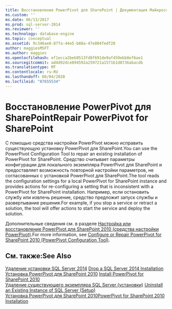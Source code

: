 ```yaml
---
title: Восстановление PowerPivot для SharePoint | Документация Майкрософт
ms.custom: ''
ms.date: 06/13/2017
ms.prod: sql-server-2014
ms.reviewer: ''
ms.technology: database-engine
ms.topic: conceptual
ms.assetid: 9c346ae8-87fa-44e5-b88a-47e804fedf20
author: maggiesMSFT
ms.author: maggies
ms.openlocfilehash: ef1ecca2beb0513fd8f691de9af459ebb8ef6ae1
ms.sourcegitcommit: ad4d92dce894592a259721a1571b1d8736abacdb
ms.translationtype: MT
ms.contentlocale: ru-RU
ms.lasthandoff: 08/04/2020
ms.locfileid: "87655534"
---
```

# <a name="repair-powerpivot-for-sharepoint"></a><span data-ttu-id="70604-102">Восстановление PowerPivot для SharePoint</span><span class="sxs-lookup"><span data-stu-id="70604-102">Repair PowerPivot for SharePoint</span></span>
  <span data-ttu-id="70604-103">С помощью средства настройки PowerPivot можно исправить существующую установку PowerPivot для SharePoint.</span><span class="sxs-lookup"><span data-stu-id="70604-103">You can use the PowerPivot Configuration Tool to repair an existing installation of PowerPivot for SharePoint.</span></span> <span data-ttu-id="70604-104">Средство считывает параметры конфигурации для локального экземпляра PowerPivot для SharePoint и предоставляет возможность повторной настройки параметров, не согласованных с установкой PowerPivot для SharePoint.</span><span class="sxs-lookup"><span data-stu-id="70604-104">The tool reads the configuration settings for a local PowerPivot for SharePoint instance and provides actions for re-configuring a setting that is inconsistent with a PowerPivot for SharePoint installation.</span></span> <span data-ttu-id="70604-105">Например, если остановить службу или извлечь решение, средство предложит запуск службы и развертывание решения.</span><span class="sxs-lookup"><span data-stu-id="70604-105">For example, if you stop a service or retract a solution, the tool will offer actions to start the service and deploy the solution.</span></span>  
  
 <span data-ttu-id="70604-106">Дополнительные сведения см. в разделе [Настройка или восстановление PowerPivot для SharePoint 2010 &#40;средства настройки PowerPivot&#41;](../../../2014/analysis-services/configure-repair-powerpivot-sharepoint-2010.md).</span><span class="sxs-lookup"><span data-stu-id="70604-106">For more information, see [Configure or Repair PowerPivot for SharePoint 2010 &#40;PowerPivot Configuration Tool&#41;](../../../2014/analysis-services/configure-repair-powerpivot-sharepoint-2010.md).</span></span>  
  
## <a name="see-also"></a><span data-ttu-id="70604-107">См. также:</span><span class="sxs-lookup"><span data-stu-id="70604-107">See Also</span></span>  
 <span data-ttu-id="70604-108">[Удаление установки SQL Server 2014](../../database-engine/install-windows/repair-a-failed-sql-server-installation.md) </span><span class="sxs-lookup"><span data-stu-id="70604-108">[Drop a SQL Server 2014 Installation](../../database-engine/install-windows/repair-a-failed-sql-server-installation.md) </span></span>  
 <span data-ttu-id="70604-109">[Установка PowerPivot для SharePoint 2010](../../../2014/sql-server/install/install-powerpivot-for-sharepoint-2010.md) </span><span class="sxs-lookup"><span data-stu-id="70604-109">[Install PowerPivot for SharePoint 2010](../../../2014/sql-server/install/install-powerpivot-for-sharepoint-2010.md) </span></span>  
 <span data-ttu-id="70604-110">[Удаление существующего экземпляра SQL Server &#40;установки&#41;](../../../2014/sql-server/install/uninstall-an-existing-instance-of-sql-server-setup.md) </span><span class="sxs-lookup"><span data-stu-id="70604-110">[Uninstall an Existing Instance of SQL Server &#40;Setup&#41;](../../../2014/sql-server/install/uninstall-an-existing-instance-of-sql-server-setup.md) </span></span>  
 [<span data-ttu-id="70604-111">Установка PowerPivot для SharePoint 2010</span><span class="sxs-lookup"><span data-stu-id="70604-111">PowerPivot for SharePoint 2010 Installation</span></span>](../../../2014/sql-server/install/powerpivot-for-sharepoint-2010-installation.md)  
  
  
